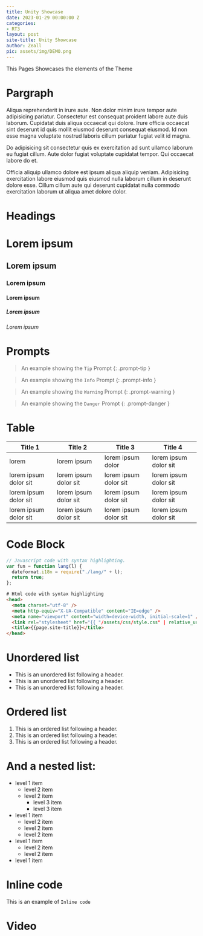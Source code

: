 ```yaml
---
title: Unity Showcase
date: 2023-01-29 00:00:00 Z
categories:
- RT3
layout: post
site-title: Unity Showcase
author: Zeall
pic: assets/img/DEMO.png
---
```


This Pages Showcases the elements of the Theme

# Pargraph
Aliqua reprehenderit in irure aute. Non dolor minim irure tempor aute adipisicing pariatur. Consectetur est consequat proident labore aute duis laborum. Cupidatat duis aliqua occaecat qui dolore. Irure officia occaecat sint deserunt id quis mollit eiusmod deserunt consequat eiusmod. Id non esse magna voluptate nostrud laboris cillum pariatur fugiat velit id magna.

Do adipisicing sit consectetur quis ex exercitation ad sunt ullamco laborum eu fugiat cillum. Aute dolor fugiat voluptate cupidatat tempor. Qui occaecat labore do et.

Officia aliquip ullamco dolore est ipsum aliqua aliquip veniam. Adipisicing exercitation labore eiusmod quis eiusmod nulla laborum cillum in deserunt dolore esse. Cillum cillum aute qui deserunt cupidatat nulla commodo exercitation laborum ut aliqua amet dolore dolor.

# Headings

# Lorem ipsum 
## Lorem ipsum 
### Lorem ipsum 
#### Lorem ipsum 
##### Lorem ipsum 
###### Lorem ipsum 

# Prompts

> An example showing the `Tip` Prompt 
{: .prompt-tip }

> An example showing the `Info` Prompt 
{: .prompt-info }

> An example showing the `Warning` Prompt 
{: .prompt-warning }

> An example showing the `Danger` Prompt 
{: .prompt-danger }

# Table

| Title 1               | Title 2               | Title 3               | Title 4               |
| --------------------- | --------------------- | --------------------- | --------------------- |
| lorem                 | lorem ipsum           | lorem ipsum dolor     | lorem ipsum dolor sit |
| lorem ipsum dolor sit | lorem ipsum dolor sit | lorem ipsum dolor sit | lorem ipsum dolor sit |
| lorem ipsum dolor sit | lorem ipsum dolor sit | lorem ipsum dolor sit | lorem ipsum dolor sit |
| lorem ipsum dolor sit | lorem ipsum dolor sit | lorem ipsum dolor sit | lorem ipsum dolor sit |


# Code Block

```js
// Javascript code with syntax highlighting.
var fun = function lang(l) {
  dateformat.i18n = require("./lang/" + l);
  return true;
};
```

```html
# Html code with syntax highlighting
<head>
  <meta charset="utf-8" />
  <meta http-equiv="X-UA-Compatible" content="IE=edge" />
  <meta name="viewport" content="width=device-width, initial-scale=1" />
  <link rel="stylesheet" href="{{ "/assets/css/style.css" | relative_url }}">
  <title>{{page.site-title}}</title>
</head>
```

# Unordered list

- This is an unordered list following a header.
- This is an unordered list following a header.
- This is an unordered list following a header.

# Ordered list

1.  This is an ordered list following a header.
2.  This is an ordered list following a header.
3.  This is an ordered list following a header.

# And a nested list:

- level 1 item
  - level 2 item
  - level 2 item
    - level 3 item
    - level 3 item
- level 1 item
  - level 2 item
  - level 2 item
  - level 2 item
- level 1 item
  - level 2 item
  - level 2 item
- level 1 item

# Inline code
This is an example of `Inline code`

#  Video
